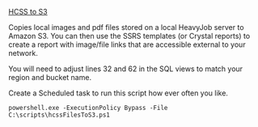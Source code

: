 [HCSS to S3](https://github.com/jeffprandall/randoms/blob/master/heavyjob/hcssWriteToS3.ps1)

Copies local images and pdf files stored on a local HeavyJob server to Amazon S3.  You can then use the SSRS templates (or Crystal reports) to create a report with image/file links that are accessible external to your network.

You will need to adjust lines 32 and 62 in the SQL views to match your region and bucket name.

Create a Scheduled task to run this script how ever often you like.

`powershell.exe -ExecutionPolicy Bypass -File C:\scripts\hcssFilesToS3.ps1`
